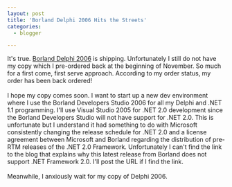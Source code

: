 ```yaml
---
layout: post
title: 'Borland Delphi 2006 Hits the Streets'
categories:
  - blogger

---
```


It's true.  <a href="http://www.borland.com/delphi">Borland Delphi 2006</a> is shipping.  Unfortunately I still do not have my copy which I pre-ordered back at the beginning of November.  So much for a first come, first serve approach.  According to my order status, my order has been back ordered!  <br /><br />I hope my copy comes soon.  I want to start up a new dev environment where I use the Borland Developers Studio 2006 for all my Delphi and .NET 1.1 programming.  I'll use Visual Studio 2005 for .NET 2.0 development since the Borland Developers Studio will not have support for .NET 2.0.  This is unfortunate but I understand it had something to do with Microsoft consistently changing the release schedule for .NET 2.0 and a license agreement between Microsoft and Borland regarding the distribution of pre-RTM releases of the .NET 2.0 Framework.  Unfortunately I can't find the link to the blog that explains why this latest release from Borland does not support .NET Framework 2.0.  I'll post the URL if I find the link.<br /><br />Meanwhile, I anxiously wait for my copy of Delphi 2006.
